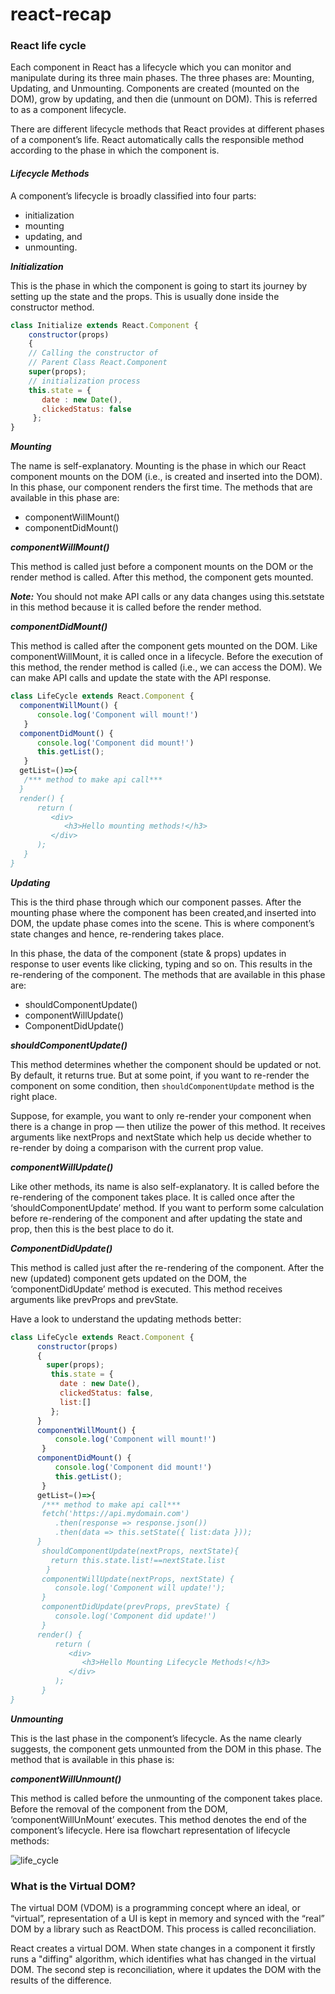 # react-recap

### React life cycle

Each component in React has a lifecycle which you can monitor and manipulate during its three main phases. The three phases are: Mounting, Updating, and Unmounting.
Components are created (mounted on the DOM), grow by updating, and then die (unmount on DOM). This is referred to as a component lifecycle.

There are different lifecycle methods that React provides at different phases of a component’s life. React automatically calls the responsible method according to the phase in which the component is. 


#### ***Lifecycle Methods***


A component’s lifecycle is broadly classified into four parts:

- initialization
- mounting
- updating, and
- unmounting.


***Initialization***

This is the phase in which the component is going to start its journey by setting up the state  and the props. This is usually done inside the constructor method.

```javascript
class Initialize extends React.Component {
    constructor(props)
    {
    // Calling the constructor of
    // Parent Class React.Component
    super(props);
    // initialization process
    this.state = {
       date : new Date(),
       clickedStatus: false
     };
} 

```

***Mounting***


The name is self-explanatory. Mounting is the phase in which our React component mounts on the DOM (i.e., is created and inserted into the DOM).
In this phase, our component renders the first time. The methods that are available in this phase are:

- componentWillMount()
-  componentDidMount()


***componentWillMount()***

This method is called just before a component mounts on the DOM or the render method is called. After this method, the component gets mounted.

***Note:***  You should not make API calls or any data changes using this.setstate in this method because it is called before the render method. 


***componentDidMount()***

This method is called after the component gets mounted on the DOM. Like componentWillMount, it is called once in a lifecycle. Before the execution of this method, the render method is called (i.e., we can access the DOM). We can make API calls and update the state with the API response.

```javascript
class LifeCycle extends React.Component {
  componentWillMount() {
      console.log('Component will mount!')
   }
  componentDidMount() {
      console.log('Component did mount!')
      this.getList();
   }
  getList=()=>{
   /*** method to make api call***
  }
  render() {
      return (
         <div>
            <h3>Hello mounting methods!</h3>
         </div>
      );
   }
}
```

***Updating***

This is the third phase through which our component passes. After the mounting phase where the component has been created,and inserted into DOM, the update phase comes into the scene. This is where component’s state changes and hence, re-rendering takes place.

In this phase, the data of the component (state & props) updates in response to user events like clicking, typing and so on. This results in the re-rendering of the component.
The methods that are available in this phase are:

- shouldComponentUpdate()
- componentWillUpdate()
- ComponentDidUpdate()


***shouldComponentUpdate()***

This method determines whether the component should be updated or not. By default, it returns true. But at some point, if you want to re-render the component on some condition, then ```shouldComponentUpdate``` method is the right place.

Suppose, for example, you want to only re-render your component when there is a change in prop — then utilize the power of this method. It receives arguments like nextProps and nextState which help us decide whether to re-render by doing a comparison with the current prop value.

***componentWillUpdate()***

Like other methods, its name is also self-explanatory. It is called before the re-rendering of the component takes place. It is called once after the ‘shouldComponentUpdate’ method. If you want to perform some calculation before re-rendering of the component and after updating the state and prop, then this is the best place to do it.

***ComponentDidUpdate()***

This method is called just after the re-rendering of the component. After the new (updated) component gets updated on the DOM, the ‘componentDidUpdate’ method is executed. This method receives arguments like prevProps and prevState.

Have a look to understand the updating methods better:

```javascript
class LifeCycle extends React.Component {
      constructor(props)
      {
        super(props);
         this.state = {
           date : new Date(),
           clickedStatus: false,
           list:[]
         };
      }
      componentWillMount() {
          console.log('Component will mount!')
       }
      componentDidMount() {
          console.log('Component did mount!')
          this.getList();
       }
      getList=()=>{
       /*** method to make api call***
       fetch('https://api.mydomain.com')
          .then(response => response.json())
          .then(data => this.setState({ list:data }));
      }
       shouldComponentUpdate(nextProps, nextState){
         return this.state.list!==nextState.list
        }
       componentWillUpdate(nextProps, nextState) {
          console.log('Component will update!');
       }
       componentDidUpdate(prevProps, prevState) {
          console.log('Component did update!')
       }
      render() {
          return (
             <div>
                <h3>Hello Mounting Lifecycle Methods!</h3>
             </div>
          );
       }
}
```
***Unmounting***

This is the last phase in the component’s lifecycle. As the name clearly suggests, the component gets unmounted from the DOM in this phase. The method that is available in this phase is:

***componentWillUnmount()***


This method is called before the unmounting of the component takes place. Before the removal of the component from the DOM, ‘componentWillUnMount’ executes. This method denotes the end of the component’s lifecycle.
Here isa flowchart representation of lifecycle methods:

 ![life_cycle](https://user-images.githubusercontent.com/52384251/224494076-7baba995-9b58-40d9-b67b-eb1d705473cf.png)





### What is the Virtual DOM?

The virtual DOM (VDOM) is a programming concept where an ideal, or “virtual”, representation of a UI is kept in memory and synced with the “real” DOM by a library such as ReactDOM. This process is called reconciliation.

React creates a virtual DOM. When state changes in a component it firstly runs a "diffing" algorithm, which identifies what has changed in the virtual DOM. The second step is reconciliation, where it updates the DOM with the results of the difference.
